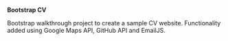 **Bootstrap CV**

Bootstrap walkthrough project to create a sample CV website. Functionality added using Google Maps API, GitHub API and EmailJS.